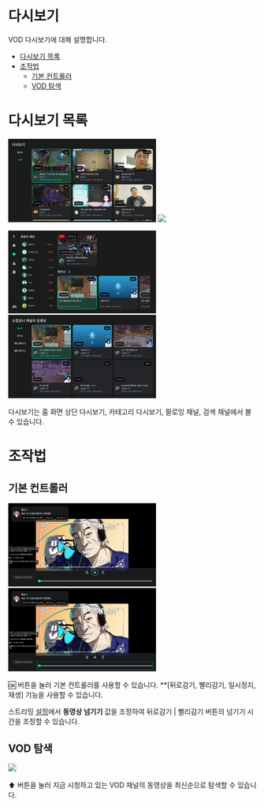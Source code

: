 # 다시보기
VOD 다시보기에 대해 설명합니다.

- [다시보기 목록](#다시보기-목록)
- [조작법](#조작법)
    - [기본 컨트롤러](#기본-컨트롤러)
    - [VOD 탐색](#vod-탐색)

# 다시보기 목록
<p float="left">
    <img src="../images/usage/vod/01.png" width="300" >
    <img src="../images/usage/vod/02.png" width="300" >
</p>
<p float="left">
    <img src="../images/usage/vod/03.png" width="300" >
    <img src="../images/usage/vod/04.png" width="300" >
</p>

다시보기는 홈 화면 상단 다시보기, 카테고리 다시보기, 팔로잉 채널, 검색 채널에서 볼 수 있습니다.

# 조작법
## 기본 컨트롤러
<p float="left">
    <img src="../images/usage/vod/05.png" width="300">
    <img src="../images/usage/vod/06.png" width="300">
</p>

:ok: 버튼을 눌러 기본 컨트롤러를 사용할 수 있습니다. **[뒤로감기, 빨리감기, 일시정지, 재생] 기능을 사용할 수 있습니다.

스트리밍 [설정](USAGE_SETTINGS.md)에서 **동영상 넘기기** 값을 조정하여 뒤로감기 | 빨리감기 버튼의 넘기기 시간을 조정할 수 있습니다.

## VOD 탐색
<p align="left">
    <img src="../images/usage/vod/07.png" width="600" >
</p>

:arrow_up: 버튼을 눌러 지금 시청하고 있는 VOD 채널의 동영상을 최신순으로 탐색할 수 있습니다.